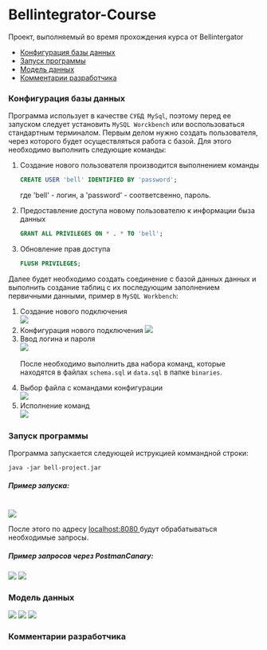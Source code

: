 # Bellintegrator-Course
Проект, выполняемый во время прохождения курса от Bellintergator

  <ul>
    <a href="#bd"><li>Конфигурация базы данных</li></a>
    <a href="#start"><li>Запуск программы</li></a>
    <a href="#model"><li>Модель данных</li></a>
    <a href="#comm"><li>Комментарии разработчика</li></a>
  </ul>

<h3><a id="bd"></a>Конфигурация базы данных</h3>

  Программа использует в качестве `СУБД MySql`, поэтому перед ее запуском следует установить `MySQL Worckbench` или воспользоваться стандартным терминалом. 
  Первым делом нужно создать пользователя, через которого будет осуществляться работа с базой. Для этого необходимо выполнить следующие команды:
  <ol>
    <p>
      <li>Создание нового пользователя производится выполнением команды 

```sql
CREATE USER 'bell' IDENTIFIED BY 'password';
```
  где 'bell' - логин, а 'password' - соответсвенно, пароль.
    </li>
    </p>
    <p>
    <li>Предоставление доступа новому пользователю к информации быза данных
      
```sql
GRANT ALL PRIVILEGES ON * . * TO 'bell';
```
    
  </li>
    </p>
    <p>
  
  <li>Обновление прав доступа
    
```sql
FLUSH PRIVILEGES;
```
  </li>
    </p>
  </ol>
  
  Далее будет необходимо создать соединение с базой данных данных и выполнить создание таблиц с их последующим заполнением первичными данными, пример в `MySQL Workbench`:
  
  <ol>
   <li>Создание нового подключения<br>
    <img src="https://user-images.githubusercontent.com/34071380/87415946-9c0d1e00-c5d6-11ea-9a62-1fb89710d0b8.png">
   </li>
   <li>Конфигурация нового подключения
     <img src="https://user-images.githubusercontent.com/34071380/87415697-24d78a00-c5d6-11ea-87cc-bcce1f1bee8a.png">
    </li>
   <li>Ввод логина и пароля<br>
     <img src="https://user-images.githubusercontent.com/34071380/87415531-daeea400-c5d5-11ea-98e8-bde4984ba7b5.png">
    </li>

  После необходимо выполнить два набора команд, которые находятся в файлах `schema.sql` и `data.sql` в папке `binaries`.

   <li>Выбор файла с командами конфигурации<br>
    <img src="https://user-images.githubusercontent.com/34071380/87416263-1f2e7400-c5d7-11ea-848b-0dd5bb830f66.png">
   </li>
   <li>Исполнение команд<br>
     <img src="https://user-images.githubusercontent.com/34071380/87416449-67e62d00-c5d7-11ea-8c05-417066c28cb3.png">
    </li>
  </ol> 
  
<h3><a id="start"></a>Запуск программы</h3>
  Программа запускается следующей иструкцией коммандной строки:<br>
  
```
java -jar bell-project.jar
```
<h5>Пример запуска:</h5><br>
  <img src="https://user-images.githubusercontent.com/34071380/87418410-505c7380-c5da-11ea-90bb-bf26e548c770.gif">
 <br>

После этого по адресу <a href="http://localhost:8080"> localhost:8080 </a> будут обрабатываться необходимые запросы. 

<h5>Пример запросов через PostmanCanary:</h5>
<img src="https://user-images.githubusercontent.com/34071380/87419423-22782e80-c5dc-11ea-841e-9e4a82b26c9f.png">

<img src="https://user-images.githubusercontent.com/34071380/87419278-e0e78380-c5db-11ea-82db-58b8c8bcd686.png">


<h3><a id="model"></a>Модель данных</h3>


<img src="https://user-images.githubusercontent.com/34071380/87060287-060e7780-c213-11ea-9daf-228f24d5f856.jpg">

<img src="https://user-images.githubusercontent.com/34071380/87060123-d0698e80-c212-11ea-8eaf-4c15c077a079.png">

<img src="https://user-images.githubusercontent.com/34071380/87411552-8b59a980-c5d0-11ea-8b22-23eac0be9d24.png">

<h3><a id="comm"></a>Комментарии разработчика</h3>



